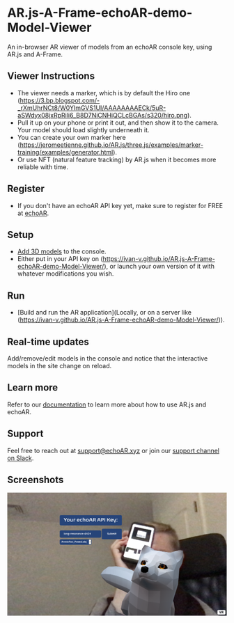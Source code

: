 # AR.js-A-Frame-echoAR-demo-Model-Viewer
An in-browser AR viewer of models from an echoAR console key, using AR.js and A-Frame. 

## Viewer Instructions
* The viewer needs a marker, which is by default the Hiro one (https://3.bp.blogspot.com/-_rXmUhrNCt8/W0YImGVS1UI/AAAAAAAAECk/5uR-aSWdyx08jxRpRili6_B8D7NiCNHiQCLcBGAs/s320/hiro.png).
* Pull it up on your phone or print it out, and then show it to the camera. Your model should load slightly underneath it. 
* You can create your own marker here (https://jeromeetienne.github.io/AR.js/three.js/examples/marker-training/examples/generator.html). 
* Or use NFT (natural feature tracking) by AR.js when it becomes more reliable with time.

## Register
* If you don't have an echoAR API key yet, make sure to register for FREE at [echoAR](https://console.echoar.xyz/#/auth/register).

## Setup
* [Add 3D models](https://docs.echoar.xyz/quickstart/add-a-3d-model) to the console.
* Either put in your API key on (https://ivan-v.github.io/AR.js-A-Frame-echoAR-demo-Model-Viewer/), or launch your own version of it with whatever modifications you wish.

## Run
* [Build and run the AR application](Locally, or on a server like (https://ivan-v.github.io/AR.js-A-Frame-echoAR-demo-Model-Viewer/)).

## Real-time updates
Add/remove/edit models in the console and notice that the interactive models in the site change on reload.

## Learn more
Refer to our [documentation](https://docs.echoar.xyz/unity/) to learn more about how to use AR.js and echoAR.

## Support
Feel free to reach out at [support@echoAR.xyz](mailto:support@echoAR.xyz) or join our [support channel on Slack](https://join.slack.com/t/echoar/shared_invite/enQtNTg4NjI5NjM3OTc1LWU1M2M2MTNlNTM3NGY1YTUxYmY3ZDNjNTc3YjA5M2QyNGZiOTgzMjVmZWZmZmFjNGJjYTcxZjhhNzk3YjNhNjE). 

## Screenshots
<img src="/img/Screenshot-one.png">


